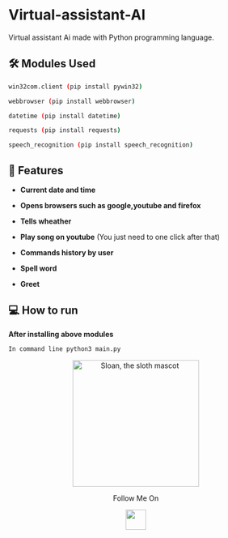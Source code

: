 # Virtual-assistant-AI

Virtual assistant Ai made with Python programming language.

## 🛠️ Modules Used

```bash
win32com.client (pip install pywin32)
```
```bash
webbrowser (pip install webbrowser)
```
```bash
datetime (pip install datetime)
```
```bash
requests (pip install requests)
```
```bash
speech_recognition (pip install speech_recognition)
```

## 🧐 Features


- **Current date and time**

- **Opens browsers such as google,youtube and firefox**

- **Tells wheather**

- **Play song on youtube** (You just need to one click after that)

- **Commands history by user**

- **Spell word**

- **Greet**

## 💻 How to run 

 **After installing above modules**
```bash
In command line python3 main.py
``` 

<p align="center">
  <img alt="Sloan, the sloth mascot" width="250px" src="https://user-images.githubusercontent.com/68494604/120436157-39627380-c39c-11eb-89cf-58089fb1032d.gif">
   <br>

</p>

<p align="center">
  Follow Me On
</p>
<p align="center">
  <a href="https://www.instagram.com/adityamangal/">
    <img src="http://clipart-library.com/images_k/instagram-png-transparent/instagram-png-transparent-16.png" width="40" height="40">
    </a>
</p>

